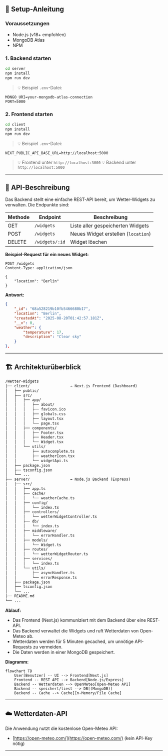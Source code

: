 ## 🚀 Setup-Anleitung

### Voraussetzungen

- Node.js (v18+ empfohlen)
- MongoDB Atlas
- NPM

### 1. Backend starten

```bash
cd server
npm install
npm run dev
```

> 💡 Beispiel `.env`-Datei:

```env
MONGO_URI=your-mongodb-atlas-connection
PORT=5000
```

### 2. Frontend starten

```bash
cd client
npm install
npm run dev
```

> 💡 Beispiel `.env`-Datei:

```env
NEXT_PUBLIC_API_BASE_URL=http://localhost:5000
```

> 💡 Frontend unter `http://localhost:3000`
> 💡 Backend unter `http://localhost:5000`

---

## 🧾 API-Beschreibung

Das Backend stellt eine einfache REST-API bereit, um Wetter-Widgets zu verwalten. Die Endpunkte sind:

| Methode | Endpoint       | Beschreibung                        |
| ------- | -------------- | ----------------------------------- |
| GET     | `/widgets`     | Liste aller gespeicherten Widgets   |
| POST    | `/widgets`     | Neues Widget erstellen (`location`) |
| DELETE  | `/widgets/:id` | Widget löschen                      |

**Beispiel-Request für ein neues Widget:**

```http
POST /widgets
Content-Type: application/json

{
	"location": "Berlin"
}
```

**Antwort:**

```json
{
    "_id": "68a528219b10fb5466680b17",
    "location": "Berlin",
    "createdAt": "2025-08-20T01:42:57.181Z",
    "__v": 0,
    "weather": {
        "temperature": 17,
        "description": "Clear sky"
    }
},
```

---

## 🏗️ Architekturüberblick

```txt
/Wetter-Widgets
├── client/                  → Next.js Frontend (Dashboard)
│   ├── public/
│   ├── src/
│   │   ├── app/
│   │   │   ├── about/
│   │   │   ├── favicon.ico
│   │   │   ├── globals.css
│   │   │   ├── layout.tsx
│   │   │   └── page.tsx
│   │   ├── components/
│   │   │   ├── Footer.tsx
│   │   │   ├── Header.tsx
│   │   │   └── Widget.tsx
│   │   └── utils/
│   │       ├── autocomplete.ts
│   │       ├── weatherIcon.tsx
│   │       └── widgetApi.ts
│   ├── package.json
│   ├── tsconfig.json
│   └── ...
├── server/                  → Node.js Backend (Express)
│   ├── src/
│   │   ├── app.ts
│   │   ├── cache/
│   │   │   └── weatherCache.ts
│   │   ├── config/
│   │   │   └── index.ts
│   │   ├── controllers/
│   │   │   └── wetterWidgetController.ts
│   │   ├── db/
│   │   │   └── index.ts
│   │   ├── middleware/
│   │   │   └── errorHandler.ts
│   │   ├── models/
│   │   │   └── Widget.ts
│   │   ├── routes/
│   │   │   └── wetterWidgetRouter.ts
│   │   ├── services/
│   │   │   └── index.ts
│   │   └── utils/
│   │       ├── asyncHandler.ts
│   │       └── errorResponse.ts
│   ├── package.json
│   ├── tsconfig.json
│   └── ...
├── README.md
└── ...
```

**Ablauf:**

- Das Frontend (Next.js) kommuniziert mit dem Backend über eine REST-API.
- Das Backend verwaltet die Widgets und ruft Wetterdaten von Open-Meteo ab.
- Wetterdaten werden für 5 Minuten gecached, um unnötige API-Requests zu vermeiden.
- Die Daten werden in einer MongoDB gespeichert.

**Diagramm:**

```mermaid
flowchart TD
	User[Benutzer] -- UI --> Frontend[Next.js]
	Frontend -- REST API --> Backend[Node.js/Express]
	Backend -- Wetterdaten --> OpenMeteo[Open-Meteo API]
	Backend -- speichert/liest --> DB[(MongoDB)]
	Backend -- Cache --> Cache[In-Memory/File Cache]
```

---

## ☁️ Wetterdaten-API

Die Anwendung nutzt die kostenlose Open-Meteo API:

- [https://open-meteo.com/](https://open-meteo.com/) (kein API-Key nötig)

---
